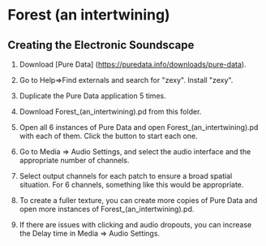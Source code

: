 # Forest (an intertwining)

## Creating the Electronic Soundscape

1. Download [Pure Data]
(https://puredata.info/downloads/pure-data).

2. Go to Help=>Find externals and search for "zexy". Install "zexy".

3. Duplicate the Pure Data application 5 times.

4. Download Forest_(an_intertwining).pd from this folder.

5. Open all 6 instances of Pure Data and open Forest_(an_intertwining).pd with each of them. Click the button to start each one.

6. Go to Media => Audio Settings, and select the audio interface and the appropriate number of channels.

7. Select output channels for each patch to ensure a broad spatial situation. For 6 channels, something like this would be appropriate.

8. To create a fuller texture, you can create more copies of Pure Data and open more instances of Forest_(an_intertwining).pd. 

9. If there are issues with clicking and audio dropouts, you can increase the Delay time in Media => Audio Settings.
